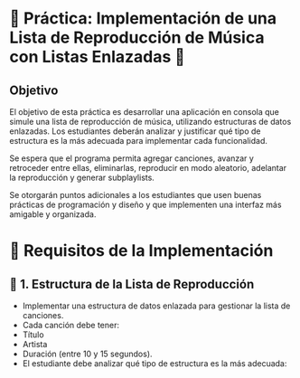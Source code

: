 ﻿# 📀 Práctica: Implementación de una Lista de Reproducción de Música con Listas Enlazadas 🎵
## Objetivo
El objetivo de esta práctica es desarrollar una aplicación en consola que simule una lista de reproducción de música, utilizando estructuras de datos enlazadas. Los estudiantes deberán analizar y justificar qué tipo de estructura es la más adecuada para implementar cada funcionalidad.

Se espera que el programa permita agregar canciones, avanzar y retroceder entre ellas, eliminarlas, reproducir en modo aleatorio, adelantar la reproducción y generar subplaylists.

Se otorgarán puntos adicionales a los estudiantes que usen buenas prácticas de programación y diseño y que implementen una interfaz más amigable y organizada.

# 📌 Requisitos de la Implementación
## 📂 1. Estructura de la Lista de Reproducción
- Implementar una estructura de datos enlazada para gestionar la lista de canciones.
- Cada canción debe tener:
 - Título
 - Artista
 - Duración (entre 10 y 15 segundos).
- El estudiante debe analizar qué tipo de estructura es la más adecuada:

